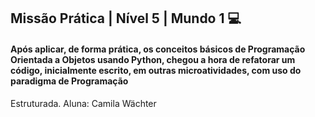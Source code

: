 ## Missão Prática | Nível 5 | Mundo 1 💻

#### Após aplicar, de forma prática, os conceitos básicos de Programação Orientada a Objetos usando Python, chegou a hora de refatorar um código, inicialmente escrito, em outras microatividades, com uso do paradigma de Programação 
Estruturada.
Aluna: Camila Wächter
